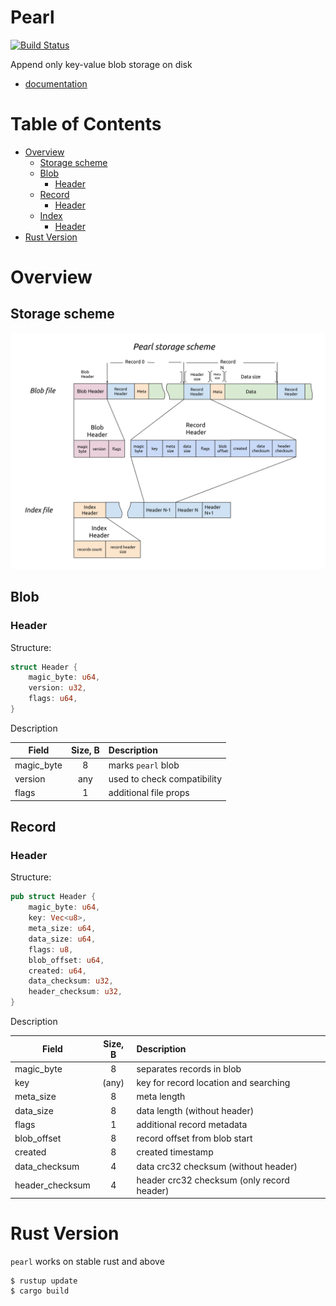 Pearl
=====
[![Build Status](https://travis-ci.org/qoollo/pearl.svg?branch=master)](https://travis-ci.org/qoollo/pearl)


Append only key-value blob storage on disk

* [documentation](https://qoollo.github.io/pearl/pearl/index.html)

Table of Contents
=================

* [Overview](#overview)
    * [Storage scheme](#storage-scheme)
    * [Blob](#blob)
        * [Header](#header)
    * [Record](#record)
        * [Header](#header)
    * [Index](#index)
        * [Header](#header)
* [Rust Version](#rust-version)

# Overview
## Storage scheme
![pearl storage scheme](pearl_storage_scheme.svg)

## Blob
### Header

Structure:
```rust
struct Header {
    magic_byte: u64,
    version: u32,
    flags: u64,
}
```
Description

| Field       | Size, B | Description |
| ----------- | :----:  | :----------- |
|magic_byte   | 8       | marks `pearl` blob
|version      | any     | used to check compatibility
|flags        | 1       | additional file props

## Record
### Header

Structure:
```rust
pub struct Header {
    magic_byte: u64,
    key: Vec<u8>,
    meta_size: u64,
    data_size: u64,
    flags: u8,
    blob_offset: u64,
    created: u64,
    data_checksum: u32,
    header_checksum: u32,
}
```
Description

| Field          | Size, B | Description |
| -------------- | :----:  | :----------- |
|magic_byte      | 8       | separates records in blob
|key             | (any)   | key for record location and searching
|meta_size       | 8       | meta length
|data_size       | 8       | data length (without header)
|flags           | 1       | additional record metadata
|blob_offset     | 8       | record offset from blob start
|created         | 8       | created timestamp
|data_checksum   | 4       | data crc32 checksum (without header)
|header_checksum | 4       | header crc32 checksum (only record header)

# Rust Version
`pearl` works on stable rust and above
```
$ rustup update
$ cargo build
```